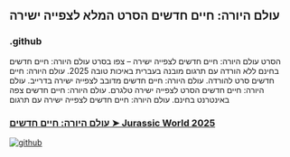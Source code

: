 ## עולם היורה: חיים חדשים הסרט המלא לצפייה ישירה

### .github

הסרט עולם היורה: חיים חדשים לצפייה ישירה – צפו בסרט עולם היורה: חיים חדשים בחינם ללא הורדה עם תרגום מובנה בעברית באיכות טובה 2025. עולם היורה: חיים חדשים סרט להורדה. עולם היורה: חיים חדשים מדובב לצפייה ישירה בדרייב. עולם היורה: חיים חדשים הסרט לצפייה ישירה טלגרם. עולם היורה: חיים חדשים צפה באינטרנט בחינם. עולם היורה: חיים חדשים לצפייה ישירה עם תרגום

### [עולם היורה: חיים חדשים ➤ Jurassic World 2025](https://watching4khdmovies.blogspot.com/2025/07/jurassic-world-heb.html)

<a href="https://watching4khdmovies.blogspot.com/2025/07/jurassic-world-heb.html" rel="nofollow"><img src="https://image.tmdb.org/t/p/w1280/33UaHmpsRjc9HMnfkledkrx0Zk.jpg" alt="github" data-canonical-src="https://image.tmdb.org/t/p/w1280/33UaHmpsRjc9HMnfkledkrx0Zk.jpg" style="max-width: 100%;"></a>
